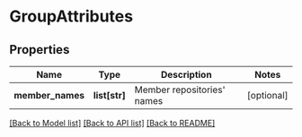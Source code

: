 # GroupAttributes

## Properties
Name | Type | Description | Notes
------------ | ------------- | ------------- | -------------
**member_names** | **list[str]** | Member repositories&#x27; names | [optional] 

[[Back to Model list]](../README.md#documentation-for-models) [[Back to API list]](../README.md#documentation-for-api-endpoints) [[Back to README]](../README.md)

